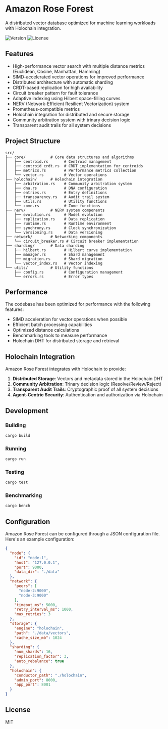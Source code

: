 # Amazon Rose Forest

A distributed vector database optimized for machine learning workloads with Holochain integration.

![Version](https://img.shields.io/badge/version-0.1.0-blue)
![License](https://img.shields.io/badge/license-MIT-green)

## Features

- High-performance vector search with multiple distance metrics (Euclidean, Cosine, Manhattan, Hamming)
- SIMD-accelerated vector operations for improved performance
- Distributed architecture with automatic sharding
- CRDT-based replication for high availability
- Circuit breaker pattern for fault tolerance
- Adaptive indexing using Hilbert space-filling curves
- NERV (Network-Efficient Resilient Vectorization) system
- Prometheus-compatible metrics
- Holochain integration for distributed and secure storage
- Community arbitration system with trinary decision logic
- Transparent audit trails for all system decisions

## Project Structure

```
src/
├── core/           # Core data structures and algorithms
│   ├── centroid.rs       # Centroid management
│   ├── centroid_crdt.rs  # CRDT implementation for centroids
│   ├── metrics.rs        # Performance metrics collection
│   └── vector.rs         # Vector operations
├── holochain/      # Holochain integration
│   ├── arbitration.rs    # Community arbitration system
│   ├── dna.rs            # DNA configuration
│   ├── entries.rs        # Entry definitions
│   ├── transparency.rs   # Audit trail system
│   ├── utils.rs          # Utility functions
│   └── zome.rs           # Zome functions
├── nerv/           # NERV system components
│   ├── evolution.rs      # Model evolution
│   ├── replication.rs    # Data replication
│   ├── runtime.rs        # Runtime environment
│   ├── synchrony.rs      # Clock synchronization
│   └── versioning.rs     # Data versioning
├── network/        # Networking components
│   └── circuit_breaker.rs # Circuit breaker implementation
├── sharding/       # Data sharding
│   ├── hilbert.rs        # Hilbert curve implementation
│   ├── manager.rs        # Shard management
│   ├── migration.rs      # Shard migration
│   └── vector_index.rs   # Vector indexing
└── utils/          # Utility functions
    ├── config.rs         # Configuration management
    └── errors.rs         # Error types
```

## Performance

The codebase has been optimized for performance with the following features:

- SIMD acceleration for vector operations when possible
- Efficient batch processing capabilities
- Optimized distance calculations
- Benchmarking tools to measure performance
- Holochain DHT for distributed storage and retrieval

## Holochain Integration

Amazon Rose Forest integrates with Holochain to provide:

1. **Distributed Storage**: Vectors and metadata stored in the Holochain DHT
2. **Community Arbitration**: Trinary decision logic (Resolve/Review/Reject)
3. **Transparent Audit Trails**: Cryptographic proof of all system decisions
4. **Agent-Centric Security**: Authentication and authorization via Holochain

## Development

### Building

```bash
cargo build
```

### Running

```bash
cargo run
```

### Testing

```bash
cargo test
```

### Benchmarking

```bash
cargo bench
```

## Configuration

Amazon Rose Forest can be configured through a JSON configuration file. Here's an example configuration:

```json
{
  "node": {
    "id": "node-1",
    "host": "127.0.0.1",
    "port": 9000,
    "data_dir": "./data"
  },
  "network": {
    "peers": [
      "node-2:9000",
      "node-3:9000"
    ],
    "timeout_ms": 5000,
    "retry_interval_ms": 1000,
    "max_retries": 3
  },
  "storage": {
    "engine": "holochain",
    "path": "./data/vectors",
    "cache_size_mb": 1024
  },
  "sharding": {
    "num_shards": 16,
    "replication_factor": 3,
    "auto_rebalance": true
  },
  "holochain": {
    "conductor_path": "./holochain",
    "admin_port": 8000,
    "app_port": 8001
  }
}
```

## License

MIT
